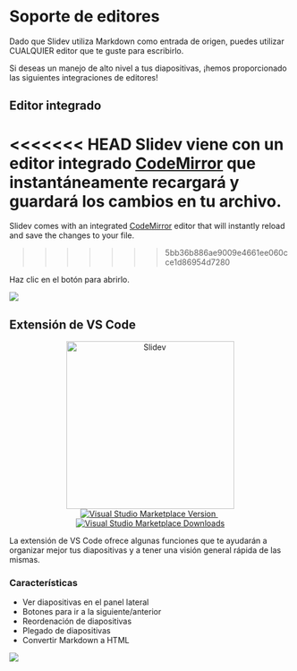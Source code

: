# Soporte de editores

Dado que Slidev utiliza Markdown como entrada de origen, puedes utilizar CUALQUIER editor que te guste para escribirlo.

Si deseas un manejo de alto nivel a tus diapositivas, ¡hemos proporcionado las siguientes integraciones de editores!

## Editor integrado

<<<<<<< HEAD
Slidev viene con un editor integrado [CodeMirror](https://codemirror.net/) que instantáneamente recargará y guardará los cambios en tu archivo. 
=======
Slidev comes with an integrated [CodeMirror](https://codemirror.net/) editor that will instantly reload and save the changes to your file.
>>>>>>> 5bb36b886ae9009e4661ee060cce1d86954d7280

Haz clic en el botón <carbon-edit class="inline-icon-btn"/> para abrirlo.

![](/screenshots/integrated-editor.png)

## Extensión de VS Code

<p align="center">
    <a href="https://github.com/slidevjs/slidev" target="_blank">
        <img src="https://cdn.jsdelivr.net/gh/slidevjs/slidev/assets/logo-for-vscode.png" alt="Slidev" width="300"/>
    </a>
    <br>
    <a href="https://marketplace.visualstudio.com/items?itemName=antfu.slidev" target="__blank">
        <img src="https://img.shields.io/visual-studio-marketplace/v/antfu.slidev.svg?color=4EC5D4&amp;label=VS%20Code%20Marketplace&logo=visual-studio-code" alt="Visual Studio Marketplace Version" />
    </a>
    &nbsp;
    <a href="https://marketplace.visualstudio.com/items?itemName=antfu.slidev" target="__blank">
        <img src="https://img.shields.io/visual-studio-marketplace/d/antfu.slidev.svg?color=2B90B6" alt="Visual Studio Marketplace Downloads" />
    </a>
</p>

La extensión de VS Code ofrece algunas funciones que te ayudarán a organizar mejor tus diapositivas y a tener una visión general rápida de las mismas.

### Características

- Ver diapositivas en el panel lateral
- Botones para ir a la siguiente/anterior
- Reordenación de diapositivas
- Plegado de diapositivas
- Convertir Markdown a HTML

![](https://user-images.githubusercontent.com/11247099/116809994-cc2caa00-ab73-11eb-879f-60585747c3c9.png)

<TheTweet id="1395333405345148930" />
